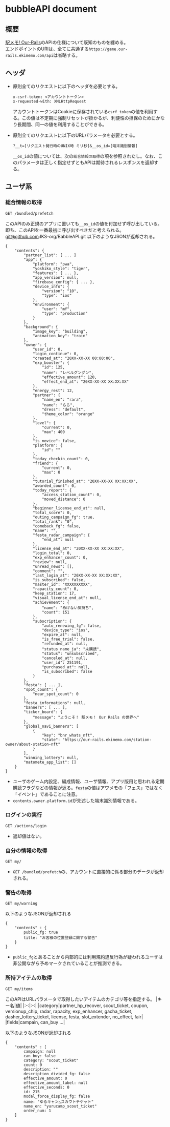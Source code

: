 # bubbleAPI document

## 概要
[駅メモ! Our-Rails](https://game.our-rails.ekimemo.com/)のAPIの仕様について既知のものを纏める。  
エンドポイントのURIは、全てに共通する`https://game.our-rails.ekimemo.com/api`は省略する。

## ヘッダ
- 原則全てのリクエストに以下のヘッダを必要とする。  
    ```
    x-csrf-token: <アカウントトークン>
    x-requested-with: XMLHttpRequest
    ```
    アカウントトークンはCookieに保存されている`csrf_token`の値を利用する。この値は不定期に強制リセットが掛かるが、利便性の担保のためにかなり長期間、同一の値を利用することができる。  

- 原則全てのリクエストに以下のURLパラメータを必要とする。  
    ```
    ?__t=[リクエスト発行時のUNIX時 ミリ秒]&__os_id=[端末識別情報]
    ```
    `__os_id`の値については、次の`総合情報の取得`の項を参照されたし。なお、このパラメータは正しく指定せずともAPIは期待されるレスポンスを返却する。

## ユーザ系

### 総合情報の取得
```
GET /bundled/prefetch
```
このAPIのみ正規のアプリに置いても`__os_id`の値を付加せず呼び出している。即ち、このAPIを一番最初に呼び出すべきだと考えられる。 git@github.com:IKS-org/BabbleAPI.git 
以下のようなJSONが返却される。

```
{
    "contents": {
        "partner_list": [ ... ]
        "app": {
            "platform": "pwa",
            "yoshiko_style": "tiger",
            "features": { ... },
            "app_version": null,
            "firebase_config": { ... },
            "device_info": {
                "version": "10",
                "type": "ios"
            },
            "environment": {
                "user": "mf",
                "type": "production"
            }
        },
        "background": {
            "image_key": "building",
            "animation_key": "train"
        },
        "owner": {
            "user_id": 0,
            "login_continue": 0,
            "created_at": "20XX-XX-XX 00:00:00",
            "exp_booster": {
                "id": 125,
                "name": "レベルグングン",
                "effective_amount": 120,
                "effect_end_at": "20XX-XX-XX XX:XX:XX"
            },
            "energy_rest": 12,
            "partner": {
                "name_en": "rara",
                "name": "らら",
                "dress": "default",
                "theme_color": "orange"
            },
            "level": {
                "current": 0,
                "max": 400
            },
            "is_novice": false,
            "platform": {
                "id": ""
            },
            "today_checkin_count": 0,
            "friend": {
                "current": 0,
                "max": 0
            },
            "tutorial_finished_at": "20XX-XX-XX XX:XX:XX",
            "awarded_count": 0,
            "today_report": {
                "access_station_count": 0,
                "moved_distance": 0
            },
            "beginner_license_end_at": null,
            "total_score": 0,
            "outing_campaign_fg": true,
            "total_rank": "0",
            "comeback_fg": false,
            "name": "",
            "festa_radar_campaign": {
                "end_at": null
            },
            "license_end_at": "20XX-XX-XX XX:XX:XX",
            "login_total": 0,
            "exp_enhancer_count": 0,
            "review": null,
            "unread_news": [],
            "comment": "",
            "last_login_at": "20XX-XX-XX XX:XX:XX",
            "is_subscribed": false,
            "master_id": "XXXXXXXXXX",
            "rapacity_count": 0,
            "keep_station": 17,
            "visual_license_end_at": null,
            "achievement": {
                "name": "めげない気持ち",
                "count": 151
            },
            "subscription": {
                "auto_renewing_fg": false,
                "device_type": "ios",
                "expire_at": null,
                "is_free_trial": false,
                "refunded_at": null,
                "status_name_ja": "未購読",
                "status": "unsubscribed",
                "canceled_at": null,
                "user_id": 251191,
                "purchased_at": null,
                "is_subscribed": false
            }
        },
        "festa": [ ... ],
        "spot_count": {
            "near_spot_count": 0
        },
        "festa_informations": null,
        "banners": [ ... ],
        "ticker_board": {
            "message": "ようこそ！ 駅メモ！ Our Rails の世界へ"
        },
        "global_navi_banners": [
            {
                "key": "bnr_whats_nft",
                "state": "https://our-rails.ekimemo.com/station-owner/about-station-nft"
            }
        ],
        "winning_lottery": null,
        "matomete_app_list": []
    }
}
```
- ユーザのゲーム内設定、編成情報、ユーザ情報、アプリ版用と思われる定期購読フラグなどの情報が返る。`festa`の値はアワメモの「フェス」ではなく「イベント」であることに注意。
- `contents.owner.platform.id`が先述した端末識別情報である。

### ログインの実行
```
GET /actions/login
```
- 返却値はない。

### 自分の情報の取得
```
GET my/
```
- `GET /bundled/prefetch`の、アカウントに直接的に係る部分のデータが返却される。

### 警告の取得
```
GET my/warning
```
以下のようなJSONが返却される
```
{
    "contents" : {
        public_fg: true
        title: "お客様の位置登録に関する警告"
    }
}
```
- `public_fg`とあることから内部的には利用規約違反行為が疑われるユーザは非公開ながら予めマークされていることが推測できる。

### 所持アイテムの取得
```
GET my/items
```
このAPIはURLパラメータで取得したいアイテムのカテゴリ等を指定する。
|キー名|値|
|:-:|:-:|
|category|partner_hp_recover, scout_ticket, coupon, versionup_chip, radar, rapacity, exp_enhancer, gacha_ticket, dasher_lottery_ticket, license, festa, slot_extender, no_effect, fair|
|fields|campain, can_buy ...|

以下のようなJSONが返却される
```
{
    "contents" : [
        campaign: null
        can_buy: false
        category: "scout_ticket"
        count: 0
        description: ""
        description_divided_fg: false
        effective_amount: 0
        effective_amount_label: null
        effective_seconds: 0
        id: 215
        modal_force_display_fg: false
        name: "ゆるキャン△スカウトチケット"
        name_en: "yurucamp_scout_ticket"
        order_num: 1
    ]
}
```
